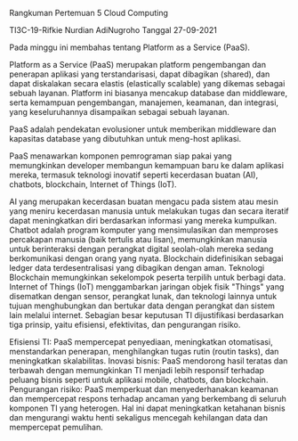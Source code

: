 Rangkuman Pertemuan 5 Cloud Computing

TI3C-19-Rifkie Nurdian AdiNugroho
Tanggal 27-09-2021

Pada minggu ini membahas tentang Platform as a Service (PaaS).

Platform as a Service (PaaS) merupakan platform pengembangan dan penerapan aplikasi yang terstandarisasi, dapat dibagikan (shared), dan dapat diskalakan secara elastis (elastically scalable) yang dikemas sebagai sebuah layanan. Platform ini biasanya mencakup database dan middleware, serta kemampuan pengembangan, manajemen, keamanan, dan integrasi, yang keseluruhannya disampaikan sebagai sebuah layanan.

PaaS adalah pendekatan evolusioner untuk memberikan middleware dan kapasitas database yang dibutuhkan untuk meng-host aplikasi.

PaaS menawarkan komponen pemrograman siap pakai yang memungkinkan developer membangun kemampuan baru ke dalam aplikasi mereka, termasuk teknologi inovatif seperti kecerdasan buatan (AI), chatbots, blockchain, Internet of Things (IoT).

AI yang merupakan kecerdasan buatan mengacu pada sistem atau mesin yang meniru kecerdasan manusia untuk melakukan tugas dan secara iteratif dapat meningkatkan diri berdasarkan informasi yang mereka kumpulkan.
Chatbot adalah program komputer yang mensimulasikan dan memproses percakapan manusia (baik tertulis atau lisan), memungkinkan manusia untuk berinteraksi dengan perangkat digital seolah-olah mereka sedang berkomunikasi dengan orang yang nyata.
Blockchain didefinisikan sebagai ledger data terdesentralisasi yang dibagikan dengan aman. Teknologi Blockchain memungkinkan sekelompok peserta terpilih untuk berbagi data.
Internet of Things (IoT) menggambarkan jaringan objek fisik "Things" yang disematkan dengan sensor, perangkat lunak, dan teknologi lainnya untuk tujuan menghubungkan dan bertukar data dengan perangkat dan sistem lain melalui internet.
Sebagian besar keputusan TI dijustifikasi berdasarkan tiga prinsip, yaitu efisiensi, efektivitas, dan pengurangan risiko.

Efisiensi TI: PaaS mempercepat penyediaan, meningkatkan otomatisasi, menstandarkan penerapan, menghilangkan tugas rutin (routin tasks), dan meningkatkan skalabilitas.
Inovasi bisnis: PaaS mendorong hasil teratas dan terbawah dengan memungkinkan TI menjadi lebih responsif terhadap peluang bisnis seperti untuk aplikasi mobile, chatbots, dan blockchain.
Pengurangan risiko: PaaS memperkuat dan menyederhanakan keamanan dan mempercepat respons terhadap ancaman yang berkembang di seluruh komponen TI yang heterogen. Hal ini dapat meningkatkan ketahanan bisnis dan mengurangi waktu henti sekaligus mencegah kehilangan data dan mempercepat pemulihan.
